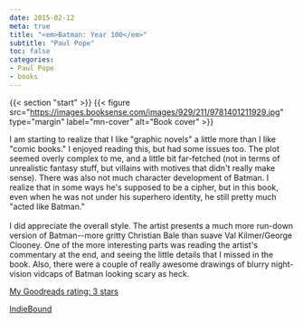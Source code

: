 ```yaml
---
date: 2015-02-12
meta: true
title: "<em>Batman: Year 100</em>"
subtitle: "Paul Pope"
toc: false
categories:
- Paul Pope
- books
---
```


{{< section "start" >}}
{{< figure src="https://images.booksense.com/images/929/211/9781401211929.jpg" type="margin" label="mn-cover" alt="Book cover" >}}

I am starting to realize that I like "graphic novels" a little more than I like "comic books." I enjoyed reading this, but had some issues too. The plot seemed overly complex to me, and a little bit far-fetched (not in terms of unrealistic fantasy stuff, but villains with motives that didn't really make sense). There was also not much character development of Batman. I realize that in some ways he's supposed to be a cipher, but in this book, even when he was not under his superhero identity, he still pretty much "acted like Batman." <br /><br />I did appreciate the overall style. The artist presents a much more run-down version of Batman--more gritty Christian Bale than suave Val Kilmer/George Clooney. One of the more interesting parts was reading the artist's commentary at the end, and seeing the little details that I missed in the book. Also, there were a couple of really awesome drawings of blurry night-vision vidcaps of Batman looking scary as heck.

[My Goodreads rating: 3 stars](https://www.goodreads.com/review/show/1196190763)  

[IndieBound](https://www.indiebound.org/book/9781401211929)
